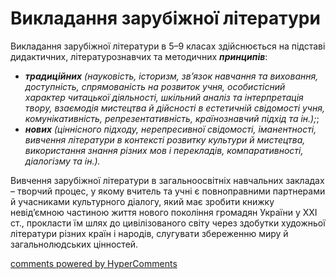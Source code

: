 <div id="hypercomments_widget" class="js-hypercomments-widget invisible"></div>

Викладання зарубіжної літератури
=============================================

Викладання зарубіжної літератури в 5–9 класах здійснюється на підставі дидактичних, літературознавчих та методичних <b><i>принципів</i></b>: 
<ul>
<li><b><i>традиційних</i></b> <i>(науковість, історизм, зв’язок навчання та виховання, доступність, спрямованість на розвиток учня, особистісний характер читацької діяльності, шкільний аналіз та інтерпретація твору, взаємодія мистецтва й дійсності в естетичній свідомості учня, комунікативність, репрезентативність, країнознавчий підхід та ін.);</i>;</li>
<li><b><i>нових</i></b> <i>(ціннісного підходу, нерепресивної свідомості, іманентності, вивчення літератури в контексті розвитку культури й мистецтва, використання знання різних мов і перекладів, компаративності, діалогізму та ін.).</i> </li>
</ul>

Вивчення зарубіжної літератури в загальноосвітніх навчальних закладах – творчий процес, у якому вчитель та учні є повноправними партнерами й учасниками культурного діалогу, який має зробити книжку невід’ємною частиною життя нового покоління громадян України у XXI ст., прокласти їм шлях до цивілізованого світу через здобутки художньої літератури різних країн і народів, слугувати збереженню миру й загальнолюдських цінностей.

<div class="js-hypercomments-container">
<a href="http://hypercomments.com" class="hc-link" title="comments widget">comments powered by HyperComments</a>
</div>